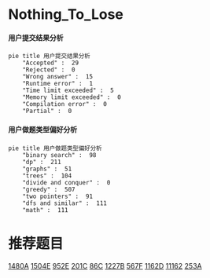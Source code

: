 # Nothing_To_Lose

<!-- tabs:start -->



#### **用户提交结果分析**

```mermaid
pie title 用户提交结果分析
    "Accepted" :  29
    "Rejected" :  0
    "Wrong answer" :  15
    "Runtime error" :  1
    "Time limit exceeded" :  5
    "Memory limit exceeded" :  0
    "Compilation error" :  0
    "Partial" :  0
```

#### **用户做题类型偏好分析**

```mermaid
pie title 用户做题类型偏好分析
    "binary search" :  98
    "dp" :  211
    "graphs" :  51
    "trees" :  104
    "divide and conquer" :  0
    "greedy" :  507
    "two pointers" :  91
    "dfs and similar" :  111
    "math" :  111
```



<!-- tabs:end -->
# 推荐题目
[1480A](https://codeforces.com/contest/1480/problem/A)
[1504E](https://codeforces.com/contest/1504/problem/E)
[952E](https://codeforces.com/contest/952/problem/E)
[201C](https://codeforces.com/contest/201/problem/C)
[86C](https://codeforces.com/contest/86/problem/C)
[1227B](https://codeforces.com/contest/1227/problem/B)
[567F](https://codeforces.com/contest/567/problem/F)
[1162D](https://codeforces.com/contest/1162/problem/D)
[11162](https://codeforces.com/contest/1116/problem/2)
[253A](https://codeforces.com/contest/253/problem/A)
